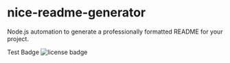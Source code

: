 # nice-readme-generator
Node.js automation to generate a professionally formatted README for your project.

Test Badge
![license badge](https://img.shields.io/badge/license-MIT-brightgreen)
